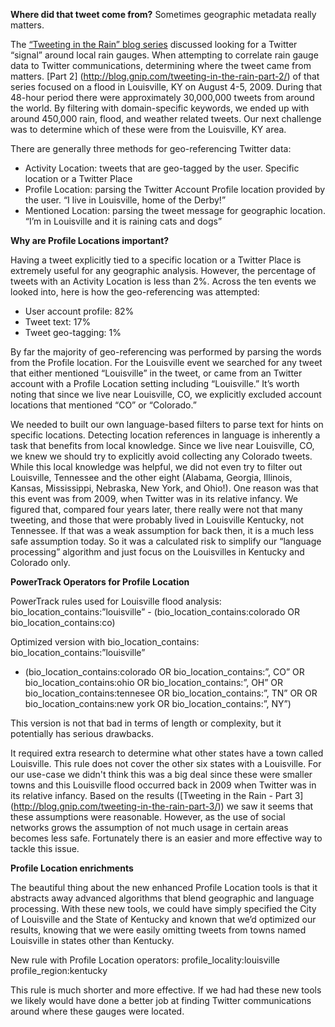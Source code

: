 __Where did that tweet come from?__ Sometimes geographic metadata really matters.

The [“Tweeting in the Rain” blog series](http://blog.gnip.com/tweeting-in-the-rain/) discussed looking for a Twitter “signal” around local rain gauges. When attempting to correlate rain gauge data to Twitter communications, determining where the tweet came from matters. [Part 2] (http://blog.gnip.com/tweeting-in-the-rain-part-2/) of that series focused on a flood in Louisville, KY on August 4-5, 2009.  During that 48-hour period there were approximately 30,000,000 tweets from around the world.  By filtering with domain-specific keywords, we ended up with around 450,000 rain, flood,  and weather related tweets. Our next challenge was to determine which of these were from the Louisville, KY area.

There are generally three methods for geo-referencing Twitter data:

- Activity Location: tweets that are geo-tagged by the user.
 Specific location or a Twitter Place
- Profile Location: parsing the Twitter Account Profile location provided by the user.
“I live in Louisville, home of the Derby!”
- Mentioned Location: parsing the tweet message for geographic location.
“I’m in Louisville and it is raining cats and dogs”

__Why are Profile Locations important?__

Having a tweet explicitly tied to a specific location or a Twitter Place is extremely useful for any geographic analysis. However, the percentage of tweets with an Activity Location is less than 2%.  Across the ten events we looked into, here is how the geo-referencing was attempted:

- User account profile: 82%
- Tweet text: 17%
- Tweet geo-tagging: 1% 

By far the majority of geo-referencing was performed by parsing the words from the Profile location.  For the Louisville event we searched for any tweet that either mentioned “Louisville” in the tweet, or came from an Twitter account with a Profile Location setting including “Louisville.” It’s worth noting that since we live near Louisville, CO, we explicitly excluded account locations that mentioned “CO” or “Colorado.” 

We needed to built our own language-based filters to parse text for hints on specific locations.  Detecting location references in language is inherently a task that benefits from local knowledge.  Since we live near Louisville, CO, we knew we should try to explicitly avoid collecting any Colorado tweets.  While this local knowledge was helpful, we did not even try to filter out Louisville, Tennessee and the other eight (Alabama, Georgia, Illinois, Kansas, Mississippi, Nebraska, New York, and Ohio!). One reason was that this event was from 2009, when Twitter was in its relative infancy.  We figured that, compared four years later, there really were not that many tweeting, and those that were probably lived in Louisville Kentucky, not Tennessee.  If that was a weak assumption for back then, it is a much less safe assumption today.  So it was a calculated risk to simplify our “language processing” algorithm and just focus on the Louisvilles in Kentucky and Colorado only.


__PowerTrack Operators for Profile Location__


PowerTrack rules used for Louisville flood analysis:
bio_location_contains:”louisville” - (bio_location_contains:colorado OR bio_location_contains:co)

Optimized version with bio_location_contains: 
bio_location_contains:”louisville” 
- (bio_location_contains:colorado OR bio_location_contains:”, CO” 
OR bio_location_contains:ohio OR bio_location_contains:”, OH”
OR bio_location_contains:tennesee OR bio_location_contains:”, TN” OR
OR bio_location_contains:new york OR bio_location_contains:”, NY”) 

This version is not that bad in terms of length or complexity, but it potentially has serious drawbacks.  

It required extra research to determine what other states have a town called Louisville.  This rule does not cover the other six states with a Louisville.  For our use-case we didn't think this was a big deal since these were smaller towns and this Louisville flood occurred back in 2009 when Twitter was in its relative infancy.  Based on the results ([Tweeting in the Rain - Part 3] (http://blog.gnip.com/tweeting-in-the-rain-part-3/)) we saw it seems that these assumptions were reasonable. However, as the use of social networks grows the assumption of not much usage in certain areas becomes less safe. Fortunately there is an easier and more effective way to tackle this issue.


__Profile Location enrichments__

The beautiful thing about the new enhanced Profile Location tools is that it abstracts away advanced algorithms that blend geographic and language processing.  With these new tools, we could have simply specified the City of Louisville and the State of Kentucky and known that we’d optimized our results, knowing that we were easily omitting tweets from towns named Louisville in states other than Kentucky.

New rule with Profile Location operators:
profile_locality:louisville profile_region:kentucky

This rule is much shorter and more effective.  If we had had these new tools we likely would have done a better job at finding Twitter communications around where these gauges were located. 



